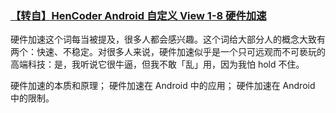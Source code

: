 ### [【转自】HenCoder Android 自定义 View 1-8 硬件加速](https://hencoder.com/ui-1-8/)

硬件加速这个词每当被提及，很多人都会感兴趣。这个词给大部分人的概念大致有两个：快速、不稳定。对很多人来说，硬件加速似乎是一个只可远观而不可亵玩的高端科技：是，我听说它很牛逼，但我不敢「乱」用，因为我怕 hold 不住。

硬件加速的本质和原理；
硬件加速在 Android 中的应用；
硬件加速在 Android 中的限制。